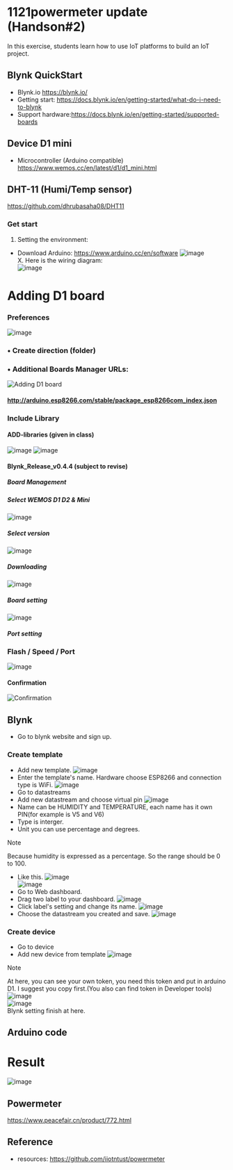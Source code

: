 # 1121powermeter update (Handson#2)
In this exercise, students learn how to use IoT platforms to build an IoT project.  
## Blynk QuickStart  
- Blynk.io https://blynk.io/
- Getting start: https://docs.blynk.io/en/getting-started/what-do-i-need-to-blynk
- Support hardware:https://docs.blynk.io/en/getting-started/supported-boards
## Device D1 mini
- Microcontroller (Arduino compatible)
https://www.wemos.cc/en/latest/d1/d1_mini.html
## DHT-11 (Humi/Temp sensor)
https://github.com/dhrubasaha08/DHT11
### Get start
1. Setting the environment:
- Download Arduino: https://www.arduino.cc/en/software
![image](https://github.com/iiotntust/1131blynk/blob/f482b2e8d83cc8fce1db40308162bd033a11e1da/picture/arduino.png)  
X. Here is the wiring diagram:  
![image](https://github.com/iiotntust/1131blynk/blob/98180465e9f3c2ae88036234b62245af93616a76/picture/D1_mini_blynk.png)
# Adding D1 board
### Preferences
![image](https://user-images.githubusercontent.com/90613715/136137227-869b415b-4267-47e0-82eb-20b4f56cd149.png)
### • Create direction (folder)
### • Additional Boards Manager URLs:
![Adding D1 board](https://user-images.githubusercontent.com/90613715/136137356-2b111d4f-9d0a-40d4-93f7-a4b5822519b5.png)
#### http://arduino.esp8266.com/stable/package_esp8266com_index.json
### Include Library
#### ADD-libraries (given in class)
![image](https://github.com/iiotntust/1131blynk/blob/01c3c5d45ded1c1025633532b3b8dc54eee54e90/picture/DHT_library.png)
![image](https://github.com/iiotntust/1131blynk/blob/b3d5cbfd3bf243e682d7199d318bef684ff77c4b/picture/blynk_lib.png)
#### Blynk_Release_v0.4.4 (subject to revise)
##### Board Management
##### Select WEMOS D1 D2 & Mini
![image](https://user-images.githubusercontent.com/90613715/136137703-b16dc503-77f5-4ca5-9b64-8c1aa63df06a.png)
##### Select version
![image](https://user-images.githubusercontent.com/90613715/136137734-69b77d4d-990a-4e4e-aa4c-538c84cff0f5.png)
##### Downloading
![image](https://user-images.githubusercontent.com/90613715/136137757-3d42dad3-74df-4d64-8111-6f09dc399356.png)
##### Board setting
![image](https://user-images.githubusercontent.com/90613715/136137786-1b7dcb8d-c9e7-4dae-870f-c0717c141fb5.png)
##### Port setting
### Flash / Speed / Port
![image](https://user-images.githubusercontent.com/90613715/136137824-dea2a259-f6c4-4555-96f9-12e4deabbd01.png)
#### Confirmation
![Confirmation](https://user-images.githubusercontent.com/90613715/136138097-7c533699-a672-43c7-9111-8aed1d91c32d.png)
## Blynk
- Go to blynk website and sign up.
### Create template
- Add new template.
![image](picture/8.png)  
- Enter the template's name.
Hardware choose ESP8266 and connection type is WiFi.
![image](picture/9.png)  
- Go to datastreams
- Add new datastream and choose virtual pin
![image](picture/5.png) 
- Name can be HUMIDITY and TEMPERATURE, each name has it own PIN(for example is V5 and V6)
- Type is interger.
- Unit you can use percentage and degrees.
>[!NOTE]
> Because humidity is expressed as a percentage.
> So the range should be 0 to 100.
- Like this.
![image](picture/11.png)  
![image](picture/10.png)  
- Go to Web dashboard.
- Drag two label to your dashboard.
![image](picture/2.png)  
- Click label's setting and change its name.
![image](picture/6.png) 
- Choose the datastream you created and save.
![image](picture/7.png)  
### Create device
- Go to device
- Add new device from template
![image](picture/8.png)  
>[!NOTE]
> At here, you can see your own token, you need this token and put in arduino D1.
> I suggest you copy first.(You also can find token in Developer tools)
>![image](picture/3.5.png)  
>![image](picture/3.png)  
Blynk setting finish at here.
## Arduino code
# Result
![image](picture/biynk+dht11.png)
## Powermeter
https://www.peacefair.cn/product/772.html
## Reference
- resources: https://github.com/iiotntust/powermeter
